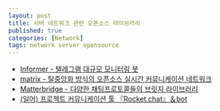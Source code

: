 ```yaml
---
layout: post
title: 서버 네트워크 관련 오픈소스 라이브러리 
published: true
categories: [Network]
tags: network server opensource
---
```

  
- [Informer - 텔레그램 대규모 모니터링 봇](https://news.hada.io/topic?id=1051 )
- [matrix - 탈중앙화 방식의 오픈소스 실시간 커뮤니케이션 네트워크](https://news.hada.io/topic?id=1109  )
- [Matterbridge - 다양한 채팅프로토콜들의 브릿지 라이브러리](https://news.hada.io/topic?id=1390  )
- [(일어) 프로젝트 커뮤니케이션 툴 『Rocket.chat』＆bot](https://qiita.com/legitwhiz/items/c919deb3fc728d75aa16 )  